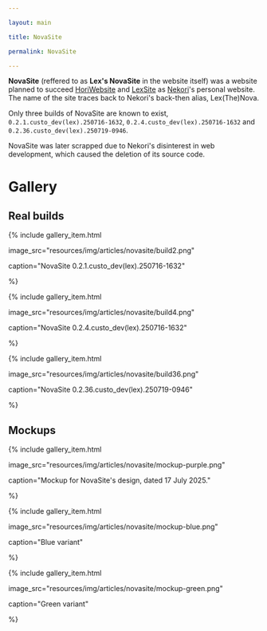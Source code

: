 ```yaml
---

layout: main

title: NovaSite

permalink: NovaSite

---
```




**NovaSite** (reffered to as **Lex's NovaSite** in the website itself) was a website planned to succeed [HoriWebsite](HoriWebsite) and [LexSite](LexSite) as [Nekori](Nekori64)'s personal website. The name of the site traces back to Nekori's back-then alias, Lex(The)Nova.



Only three builds of NovaSite are known to exist, `0.2.1.custo_dev(lex).250716-1632`, `0.2.4.custo_dev(lex).250716-1632` and `0.2.36.custo_dev(lex).250719-0946`.



NovaSite was later scrapped due to Nekori's disinterest in web development, which caused the deletion of its source code.



# Gallery



## Real builds



<div class="wiki-gallery">

{% include gallery_item.html

image_src="resources/img/articles/novasite/build2.png"

caption="NovaSite 0.2.1.custo_dev(lex).250716-1632"

%}

{% include gallery_item.html

image_src="resources/img/articles/novasite/build4.png"

caption="NovaSite 0.2.4.custo_dev(lex).250716-1632"

%}

{% include gallery_item.html

image_src="resources/img/articles/novasite/build36.png"

caption="NovaSite 0.2.36.custo_dev(lex).250719-0946"

%}

</div>



## Mockups



<div class="wiki-gallery">

{% include gallery_item.html

image_src="resources/img/articles/novasite/mockup-purple.png"

caption="Mockup for NovaSite's design, dated 17 July 2025."

%}

{% include gallery_item.html

image_src="resources/img/articles/novasite/mockup-blue.png"

caption="Blue variant"

%}

{% include gallery_item.html

image_src="resources/img/articles/novasite/mockup-green.png"

caption="Green variant"

%}

</div>